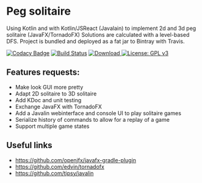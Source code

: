 # Peg solitaire

Using Kotlin and with Kotlin/JSReact (Javalain) to implement 2d and 3d peg solitaire (JavaFX/TornadoFX)
Solutions are calculated with a level-based DFS. Project is bundled and deployed as a fat jar to Bintray with Travis.

[![Codacy Badge](https://api.codacy.com/project/badge/Grade/c1895090a5fe4f009f7835d0f7d5e1ca)](https://app.codacy.com/manual/stephan_5/Solitaire?utm_source=github.com&utm_medium=referral&utm_content=stephanmg/Solitaire&utm_campaign=Badge_Grade_Settings)
[![Build Status](https://travis-ci.org/stephanmg/Solitaire.svg?branch=master)](https://travis-ci.org/stephanmg/Solitaire)
[![Download](https://api.bintray.com/packages/stephanmg/Solitaire/0.0.1-nightly/images/download.svg) ](https://bintray.com/stephanmg/Solitaire/0.0.1-nightly/_latestVersion)
[![License: GPL v3](https://img.shields.io/badge/License-GPLv3-magenta.svg)](https://www.gnu.org/licenses/gpl-3.0)

## Features requests:
- Make look GUI more pretty
- Adapt 2D solitaire to 3D solitaire
- Add KDoc and unit testing
- Exchange JavaFX with TornadoFX
- Add a Javalin webinterface and console UI to play solitaire games
- Serialize history of commands to allow for a replay of a game
- Support multiple game states

## Useful links
- https://github.com/openjfx/javafx-gradle-plugin
- https://github.com/edvin/tornadofx
- https://github.com/tipsy/javalin
